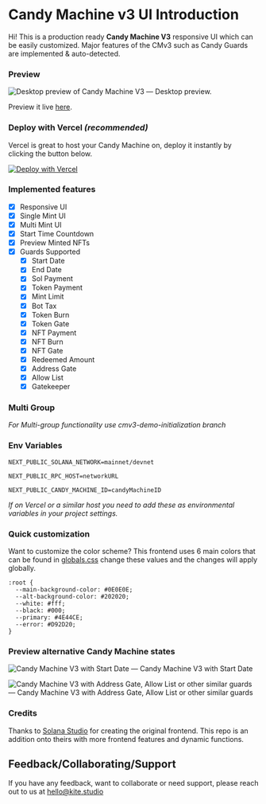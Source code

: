 # Candy Machine v3 UI Introduction
Hi! This is a production ready **Candy Machine V3** responsive UI which can be easily customized.
Major features of the CMv3 such as Candy Guards are implemented & auto-detected.

### Preview
![Desktop preview of Candy Machine V3](https://cdn.discordapp.com/attachments/1039648022516215919/1072170298398474250/cmv3.png)
— Desktop preview.

Preview it live [here](https://wearekite-cmv3-ui.vercel.app/).

### Deploy with Vercel *(recommended)*
Vercel is great to host your Candy Machine on, deploy it instantly by clicking the button below.

[![Deploy with Vercel](https://vercel.com/button)](https://vercel.com/new/clone?repository-url=https%3A%2F%2Fgithub.com%2Fwearekite%2Fcandy-machine-v3-ui&env=NEXT_PUBLIC_SOLANA_NETWORK,NEXT_PUBLIC_RPC_HOST,NEXT_PUBLIC_CANDY_MACHINE_ID&project-name=my-kite-cmv3&repository-name=my-kite-cmv3)

### Implemented features
- [x] Responsive UI
- [x] Single Mint UI
- [x] Multi Mint UI
- [x] Start Time Countdown
- [x] Preview Minted NFTs
- [x] Guards Supported
  - [x] Start Date
  - [x] End Date
  - [x] Sol Payment
  - [x] Token Payment
  - [x] Mint Limit
  - [x] Bot Tax
  - [x] Token Burn
  - [x] Token Gate
  - [x] NFT Payment
  - [x] NFT Burn
  - [x] NFT Gate
  - [x] Redeemed Amount
  - [x] Address Gate
  - [x] Allow List
  - [x] Gatekeeper

### Multi Group 
*For Multi-group functionality use cmv3-demo-initialization branch*

### Env Variables
```
NEXT_PUBLIC_SOLANA_NETWORK=mainnet/devnet
```
```
NEXT_PUBLIC_RPC_HOST=networkURL
```
```
NEXT_PUBLIC_CANDY_MACHINE_ID=candyMachineID
```
*If on Vercel or a similar host you need to add these as environmental variables in your project settings.*

### Quick customization
Want to customize the color scheme? This frontend uses 6 main colors that can be found in [globals.css](/styles/globals.css) change these values and the changes will apply globally.
```
:root {
  --main-background-color: #0E0E0E;
  --alt-background-color: #202020;
  --white: #fff;
  --black: #000;
  --primary: #4E44CE;
  --error: #D92D20;
}
```

### Preview alternative Candy Machine states
![Candy Machine V3 with Start Date](https://media.discordapp.net/attachments/1039648022516215919/1072171560288399440/startdatecmv3.png)
— Candy Machine V3 with Start Date

![Candy Machine V3 with Address Gate, Allow List or other similar guards](https://cdn.discordapp.com/attachments/1039648022516215919/1072171559520833656/privatecmv3.png)
— Candy Machine V3 with Address Gate, Allow List or other similar guards

### Credits
Thanks to [Solana Studio](https://github.com/Solana-Studio) for creating the original frontend. This repo is an addition onto theirs with more frontend features and dynamic functions.

## Feedback/Collaborating/Support
If you have any feedback, want to collaborate or need support, please reach out to us at hello@kite.studio
